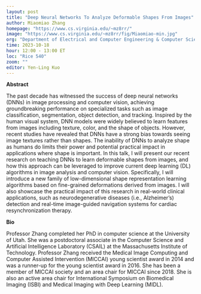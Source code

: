 ```yaml
---
layout: post
title: "Deep Neural Networks To Analyze Deformable Shapes From Images"
author: Miaomiao Zhang
homepage: "https://www.cs.virginia.edu/~mz8rr/"
image: "https://www.cs.virginia.edu/~mz8rr/fig/Miaomiao-min.jpg"
org: "Department of Electrical and Computer Engineering & Computer Science, University of Virginia"
time: 2023-10-18
hour: 12:00 - 13:00 ET
loc: "Rice 540"
zoom: ""
editor: Yen-Ling Kuo
---
```


**Abstract**

The past decade has witnessed the success of deep neural networks (DNNs) in image processing and computer vision, achieving groundbreaking performance on specialized tasks such as image classification, segmentation, object detection, and tracking. Inspired by the human visual system, DNN models were widely believed to learn features from images including texture, color, and the shape of objects. However, recent studies have revealed that DNNs have a strong bias towards seeing image textures rather than shapes. The inability of DNNs to analyze shape as humans do limits their power and potential practical impact in applications where shape is important. In this talk, I will present our recent research on teaching DNNs to learn deformable shapes from images, and how this approach can be leveraged to improve current deep learning (DL) algorithms in image analysis and computer vision. Specifically, I will introduce a new family of low-dimensional shape representation learning algorithms based on fine-grained deformations derived from images. I will also showcase the practical impact of this research in real-world clinical applications, such as neurodegenerative diseases (i.e., Alzheimer’s) detection and real-time image-guided navigation systems for cardiac resynchronization therapy.

**Bio**

Professor Zhang completed her PhD in computer science at the University of Utah. She was a postdoctoral associate in the Computer Science and Artificial Intelligence Laboratory (CSAIL) at the Massachusetts Institute of Technology. Professor Zhang received the Medical Image Computing and Computer Assisted Intervention (MICCAI) young scientist award in 2014 and was a runner-up for the young scientist award in 2016. She has been a member of MICCAI society and an area chair for MICCAI since 2018. She is also an active area chair for International Symposium on Biomedical Imaging (ISBI) and Medical Imaging with Deep Learning (MIDL).

